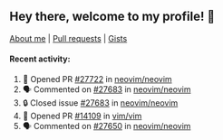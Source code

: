 ## Hey there, welcome to my profile! 👋

[About me](https://seandewar.github.io/)
 | [Pull requests](https://github.com/search?p=1&q=author%3Aseandewar+is%3Apr)
 | [Gists](https://gist.github.com/seandewar)

#### Recent activity:

<!--START_SECTION:activity-->
1. 💪 Opened PR [#27722](https://github.com/neovim/neovim/pull/27722) in [neovim/neovim](https://github.com/neovim/neovim)
2. 🗣 Commented on [#27683](https://github.com/neovim/neovim/issues/27683#issuecomment-1972174459) in [neovim/neovim](https://github.com/neovim/neovim)
3. 🔒 Closed issue [#27683](https://github.com/neovim/neovim/issues/27683) in [neovim/neovim](https://github.com/neovim/neovim)
4. 💪 Opened PR [#14109](https://github.com/vim/vim/pull/14109) in [vim/vim](https://github.com/vim/vim)
5. 🗣 Commented on [#27650](https://github.com/neovim/neovim/pull/27650#issuecomment-1967772437) in [neovim/neovim](https://github.com/neovim/neovim)
<!--END_SECTION:activity-->
